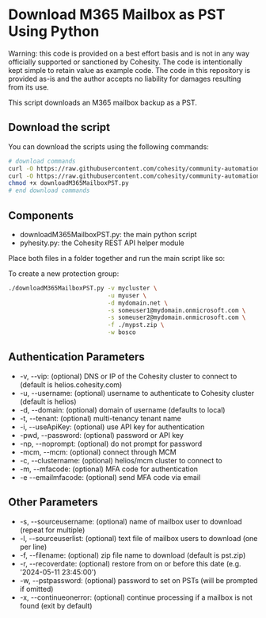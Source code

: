 # Download M365 Mailbox as PST Using Python

Warning: this code is provided on a best effort basis and is not in any way officially supported or sanctioned by Cohesity. The code is intentionally kept simple to retain value as example code. The code in this repository is provided as-is and the author accepts no liability for damages resulting from its use.

This script downloads an M365 mailbox backup as a PST.

## Download the script

You can download the scripts using the following commands:

```bash
# download commands
curl -O https://raw.githubusercontent.com/cohesity/community-automation-samples/main/python/downloadM365MailboxPST/downloadM365MailboxPST.py
curl -O https://raw.githubusercontent.com/cohesity/community-automation-samples/main/python/pyhesity.py
chmod +x downloadM365MailboxPST.py
# end download commands
```

## Components

* downloadM365MailboxPST.py: the main python script
* pyhesity.py: the Cohesity REST API helper module

Place both files in a folder together and run the main script like so:

To create a new protection group:

```bash
./downloadM365MailboxPST.py -v mycluster \
                            -u myuser \
                            -d mydomain.net \
                            -s someuser1@mydomain.onmicrosoft.com \
                            -s someuser2@mydomain.onmicrosoft.com \
                            -f ./mypst.zip \
                            -w bosco
```

## Authentication Parameters

* -v, --vip: (optional) DNS or IP of the Cohesity cluster to connect to (default is helios.cohesity.com)
* -u, --username: (optional) username to authenticate to Cohesity cluster (default is helios)
* -d, --domain: (optional) domain of username (defaults to local)
* -t, --tenant: (optional) multi-tenancy tenant name
* -i, --useApiKey: (optional) use API key for authentication
* -pwd, --password: (optional) password or API key
* -np, --noprompt: (optional) do not prompt for password
* -mcm, --mcm: (optional) connect through MCM
* -c, --clustername: (optional) helios/mcm cluster to connect to
* -m, --mfacode: (optional) MFA code for authentication
* -e --emailmfacode: (optional) send MFA code via email

## Other Parameters

* -s, --sourceusername: (optional) name of mailbox user to download (repeat for multiple)
* -l, --sourceuserlist: (optional) text file of mailbox users to download (one per line)
* -f, --filename: (optional) zip file name to download (default is pst.zip)
* -r, --recoverdate: (optional) restore from on or before this date (e.g. '2024-05-11 23:45:00')
* -w, --pstpassword: (optional) password to set on PSTs (will be prompted if omitted)
* -x, --continueonerror: (optional) continue processing if a mailbox is not found (exit by default)